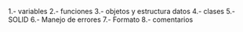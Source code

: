 1.- variables
2.- funciones
3.- objetos y estructura datos
4.- clases
5.- SOLID
6.- Manejo de errores
7.- Formato
8.- comentarios

